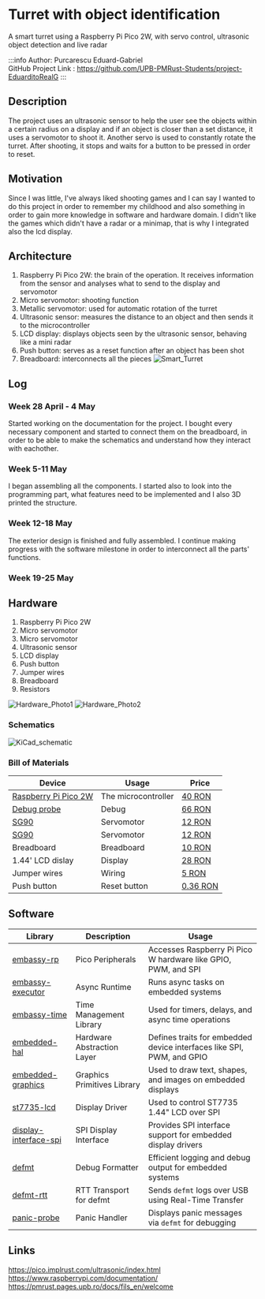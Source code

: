 # Turret with object identification
A smart turret using a Raspberry Pi Pico 2W, with servo control, ultrasonic object detection and live radar

:::info
Author: Purcarescu Eduard-Gabriel \
GitHub Project Link : https://github.com/UPB-PMRust-Students/project-EduarditoRealG
:::

## Description
The project uses an ultrasonic sensor to help the user see the objects within a certain radius on a display and if an object is closer than a set distance, it uses a servomotor to shoot it. Another servo is used to constantly rotate the turret. After shooting, it stops and waits for a button to be pressed in order to reset.

## Motivation
Since I was little, I've always liked shooting games and I can say I wanted to do this project in order to remember my childhood and also something in order to gain more knowledge in software and hardware domain. I didn't like the games which didn't have a radar or a minimap, that is why I integrated also the lcd display.

## Architecture
1. Raspberry Pi Pico 2W: the brain of the operation. It receives information from the sensor and analyses what to send to the display and servomotor
2. Micro servomotor: shooting function
3. Metallic servomotor: used for automatic rotation of the turret
4. Ultrasonic sensor: measures the distance to an object and then sends it to the microcontroller
5. LCD display: displays objects seen by the ultrasonic sensor, behaving like a mini radar
6. Push button: serves as a reset function after an object has been shot
7. Breadboard: interconnects all the pieces
![Smart_Turret](./diagram.webp)

## Log

### Week 28 April - 4 May
Started working on the documentation for the project. I bought every necessary component and started to connect them on the breadboard, in order to be able to make the schematics and understand how they interact with eachother.
### Week 5-11 May
I began assembling all the components. I started also to look into the programming part, what features need to be implemented and I also 3D printed the structure.
### Week 12-18 May
The exterior design is finished and fully assembled. I continue making progress with the software milestone in order to interconnect all the parts' functions.
### Week 19-25 May


## Hardware
1. Raspberry Pi Pico 2W
2. Micro servomotor
3. Micro servomotor
4. Ultrasonic sensor
5. LCD display
6. Push button
7. Jumper wires
8. Breadboard
9. Resistors

![Hardware_Photo1](./hardware2.webp)
![Hardware_Photo2](./hardware1.webp)

### Schematics

![KiCad_schematic](./kicad.webp)

### Bill of Materials
| Device | Usage | Price |
|--------|--------|-------|
| [Raspberry Pi Pico 2W](https://www.raspberrypi.com/documentation/microcontrollers/pico-series.html) | The microcontroller | [40 RON](https://www.optimusdigital.ro/en/raspberry-pi-boards/13327-raspberry-pi-pico-2-w.html?search_query=raspberry+pi+pico+2w&results=36) |
| [Debug probe](https://www.raspberrypi.com/documentation/microcontrollers/debug-probe.html) | Debug | [66 RON](https://www.optimusdigital.ro/en/accesories/12777-raspberry-pi-debug-probe.html?search_query=debug+probe&results=8) |
| [SG90](http://www.ee.ic.ac.uk/pcheung/teaching/DE1_EE/stores/sg90_datasheet.pdf) | Servomotor | [12 RON](https://www.optimusdigital.ro/en/servomotors/2261-micro-servo-motor-sg90-180.html?search_query=sg90&results=11) |
| [SG90](http://www.ee.ic.ac.uk/pcheung/teaching/DE1_EE/stores/sg90_datasheet.pdf) | Servomotor | [12 RON](https://www.optimusdigital.ro/en/servomotors/2261-micro-servo-motor-sg90-180.html?search_query=sg90&results=11) |
| Breadboard | Breadboard | [10 RON](https://www.optimusdigital.ro/en/breadboards/8-breadboard-hq-830-points.html) |
| 1.44' LCD dislay | Display | [28 RON](https://www.optimusdigital.ro/en/lcds/870-144-lcd-module-128x128-px-red.html) |
| Jumper wires | Wiring | [5 RON](https://www.optimusdigital.ro/en/wires-with-connectors/889-set-fire-tata-tata-10p-20-cm.html?search_query=jumper+wires&results=94) |
| Push button | Reset button | [0.36 RON](https://www.optimusdigital.ro/en/buttons-and-switches/1119-6x6x6-push-button.html?search_query=button&results=491) |

## Software

| Library | Description | Usage |
|---------|-------------|-------|
| [embassy-rp](https://docs.embassy.dev/embassy-rp/latest/rp2040/) | Pico Peripherals | Accesses Raspberry Pi Pico W hardware like GPIO, PWM, and SPI |
| [embassy-executor](https://docs.embassy.dev/embassy-executor/latest/embassy_executor/) | Async Runtime | Runs async tasks on embedded systems |
| [embassy-time](https://docs.rs/embassy-time/latest/embassy_time/) | Time Management Library | Used for timers, delays, and async time operations |
| [embedded-hal](https://docs.rs/embedded-hal/latest/embedded_hal/) | Hardware Abstraction Layer | Defines traits for embedded device interfaces like SPI, PWM, and GPIO |
| [embedded-graphics](https://docs.rs/embedded-graphics/latest/embedded_graphics/) | Graphics Primitives Library | Used to draw text, shapes, and images on embedded displays |
| [st7735-lcd](https://docs.rs/st7735-lcd/latest/st7735_lcd/) | Display Driver | Used to control ST7735 1.44" LCD over SPI |
| [display-interface-spi](https://docs.rs/display-interface-spi/latest/display_interface_spi/) | SPI Display Interface | Provides SPI interface support for embedded display drivers |
| [defmt](https://docs.rs/defmt/latest/defmt/) | Debug Formatter | Efficient logging and debug output for embedded systems |
| [defmt-rtt](https://docs.rs/defmt-rtt/latest/defmt_rtt/) | RTT Transport for defmt | Sends `defmt` logs over USB using Real-Time Transfer |
| [panic-probe](https://docs.rs/panic-probe/latest/panic_probe/) | Panic Handler | Displays panic messages via `defmt` for debugging |

## Links
https://pico.implrust.com/ultrasonic/index.html
https://www.raspberrypi.com/documentation/
https://pmrust.pages.upb.ro/docs/fils_en/welcome


